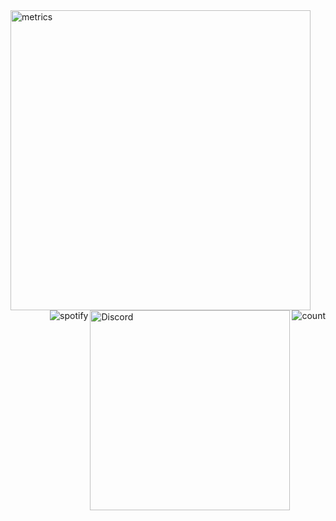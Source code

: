 <img align="left" width="480" alt="metrics" src="/github/workflows/main.yml">
<img align="right" alt="count" src="https://count.getloli.com/get/@:alensaito1?theme=rule34">


<img src="https://discord-readme-badge.vercel.app/api?id=466000234926047233" alt="Discord" align="right" width=320/>

<img src="https://spotify-github-profile.vercel.app/api/view?uid=qyh1xo0s8rluao8xivqtz301g&cover_image=true&theme=default&bar_color=00ff00&bar_color_cover=true" alt="spotify" align="right"/>
